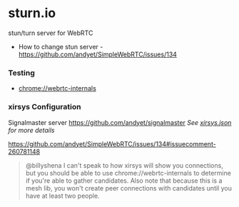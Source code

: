 # sturn.io
stun/turn server for WebRTC

  - How to change stun server - https://github.com/andyet/SimpleWebRTC/issues/134

### Testing
  - [chrome://webrtc-internals](chrome://webrtc-internals)

### xirsys Configuration
  Signalmaster server https://github.com/andyet/signalmaster
_See [xirsys.json](xirsys.json) for more details_

https://github.com/andyet/SimpleWebRTC/issues/134#issuecomment-260781148
  > @billyshena I can't speak to how xirsys will show you connections, but you should be able to use chrome://webrtc-internals to determine if you're able to gather candidates. Also note that because this is a mesh lib, you won't create peer connections with candidates until you have at least two people.

